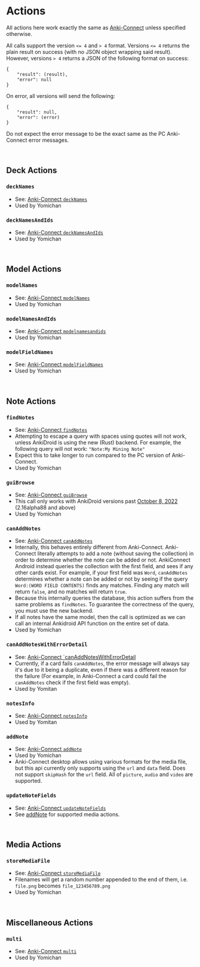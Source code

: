 # Actions

All actions here work exactly the same as [Anki-Connect](https://git.sr.ht/~foosoft/anki-connect#supported-actions) unless specified otherwise.

All calls support the version `<= 4` and `> 4` format.
Versions `<= 4` returns the plain result on success (with no JSON object wrapping said result).
However, versions `> 4` returns a JSON of the following format on success:
```
{
    "result": (result),
    "error": null
}
```

On error, all versions will send the following:
```
{
    "result": null,
    "error": (error)
}
```

Do not expect the error message to be the exact same as the PC Anki-Connect error messages.

<br>

## Deck Actions

### `deckNames`
* See: [Anki-Connect `deckNames`](https://git.sr.ht/~foosoft/anki-connect#codedecknamescode)
* Used by Yomichan

### `deckNamesAndIds`
* See: [Anki-Connect `deckNamesAndIds`](https://git.sr.ht/~foosoft/anki-connect#codedecknamesandidscode)
* Used by Yomichan

<br>

## Model Actions

### `modelNames`
* See: [Anki-Connect `modelNames`](https://git.sr.ht/~foosoft/anki-connect#codemodelnamescode)
* Used by Yomichan

### `modelNamesAndIds`
* See: [Anki-Connect `modelnamesandids`](https://git.sr.ht/~foosoft/anki-connect#codemodelnamesandidscode)
* Used by Yomichan

### `modelFieldNames`
* See: [Anki-Connect `modelFieldNames`](https://git.sr.ht/~foosoft/anki-connect#codemodelfieldnamescode)
* Used by Yomichan

<br>

## Note Actions

### `findNotes`
* See: [Anki-Connect `findNotes`](https://git.sr.ht/~foosoft/anki-connect#codefindnotescode)
* Attempting to escape a query with spaces using quotes will not work, unless
    AnkiDroid is using the new (Rust) backend.
    For example, the following query will not work: `"Note:My Mining Note"`
* Expect this to take longer to run compared to the PC version of Anki-Connect.
* Used by Yomichan

### `guiBrowse`
* See: [Anki-Connect `guiBrowse`](https://git.sr.ht/~foosoft/anki-connect#codeguibrowsecode)
* This call only works with AnkiDroid versions past [October 8, 2022](https://github.com/ankidroid/Anki-Android/pull/11899) (2.16alpha88 and above)
* Used by Yomichan

### `canAddNotes`
* See: [Anki-Connect `canAddNotes`](https://git.sr.ht/~foosoft/anki-connect#codecanaddnotescode)
* Internally, this behaves entirely different from Anki-Connect. Anki-Connect literally attempts to add
    a note (without saving the collection) in order to determine whether the note can be added or not.
    AnkiConnect Android instead queries the collection with the first field, and sees if any other cards
    exist.
    For example, if your first field was `Word`, `canAddNotes` determines whether a note can be added
    or not by seeing if the query `Word:(WORD FIELD CONTENTS)` finds any matches.
    Finding any match will return `false`, and no matches will return `true`.
* Because this internally queries the database, this action suffers from the same problems as `findNotes`.
    To guarantee the correctness of the query, you must use the new backend.
* If all notes have the same model, then the call is optimized as we can call an internal Ankidroid API
    function on the entire set of data.
* Used by Yomichan

### `canAddNotesWithErrorDetail`
* See: [Anki-Connect `canAddNotesWithErrorDetail](https://git.sr.ht/~foosoft/anki-connect#codecanaddnoteswitherrordetailcode)
* Currently, if a card fails `canAddNotes`, the error message will always say it's due to it being a duplicate, even if there was a different reason for the failure (For example, in Anki-Connect a card could fail the `canAddNotes` check if the first field was empty).
* Used by Yomitan

### `notesInfo`
* See: [Anki-Connect `notesInfo`](https://git.sr.ht/~foosoft/anki-connect#codenotesinfocode)
* Used by Yomitan

### `addNote`
* See: [Anki-Connect `addNote`](https://git.sr.ht/~foosoft/anki-connect#codeaddnotecode)
* Used by Yomichan
* Anki-Connect desktop allows using various formats for the media file, but this api currently only
  supports using the `url` and `data` field. Does not support `skipHash` for the `url` field.
  All of `picture`, `audio` and `video` are supported.

### `updateNoteFields`
* See: [Anki-Connect `updateNoteFields`](https://git.sr.ht/~foosoft/anki-connect#codeupdatenotefieldscode)
* See [addNote](#addnote) for supported media actions.

<br>

## Media Actions

### `storeMediaFile`
* See: [Anki-Connect `storeMediaFile`](https://git.sr.ht/~foosoft/anki-connect#codestoremediafilecode)
* Filenames will get a random number appended to the end of them, i.e. `file.png` becomes `file_123456789.png`
* Used by Yomichan

<br>

## Miscellaneous Actions

### `multi`
* See: [Anki-Connect `multi`](https://git.sr.ht/~foosoft/anki-connect#codemulticode)
* Used by Yomichan
